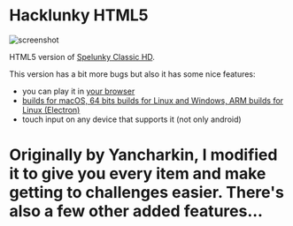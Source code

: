 # Hacklunky HTML5

![screenshot](screenshots/screenshot_00.jpg)

HTML5 version of [Spelunky Classic HD](https://rawcdn.githack.com/generic-user10/spelunkyclassic/25a1341b800edb7f13fa62b631a4996f14198629/src/index.html).

This version has a bit more bugs but also it has some nice features:
- you can play it in [your browser](https://rawcdn.githack.com/generic-user10/spelunkyclassic/25a1341b800edb7f13fa62b631a4996f14198629/src/index.html)
- [builds for macOS, 64 bits builds for Linux and Windows, ARM builds for Linux (Electron)](https://rawcdn.githack.com/generic-user10/spelunkyclassic/25a1341b800edb7f13fa62b631a4996f14198629/src/index.html)
- touch input on any device that supports it (not only android)
# Originally by Yancharkin, I modified it to give you every item and make getting to challenges easier. There's also a few other added features...
